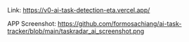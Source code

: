 Link: https://v0-ai-task-detection-eta.vercel.app/

APP Screenshot: https://github.com/formosachiang/ai-task-tracker/blob/main/taskradar_ai_screenshot.png

